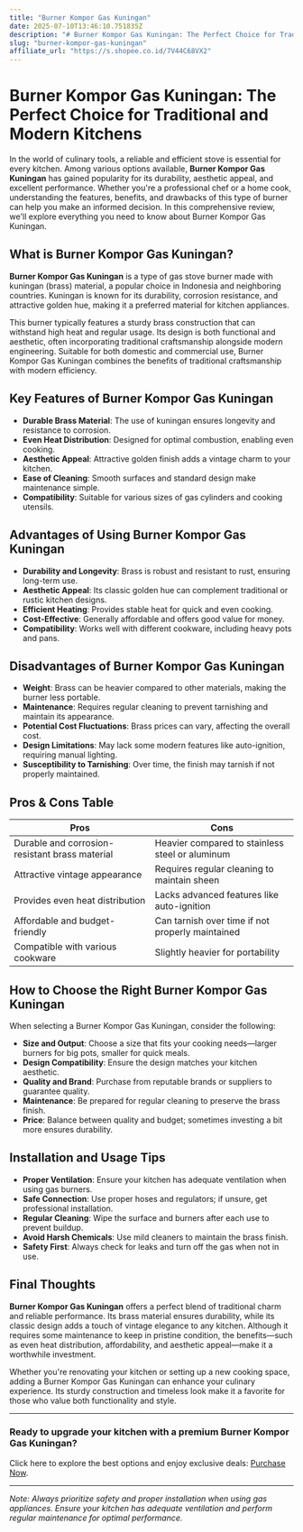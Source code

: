 ```yaml
---
title: "Burner Kompor Gas Kuningan"
date: 2025-07-10T13:46:10.751835Z
description: "# Burner Kompor Gas Kuningan: The Perfect Choice for Traditional and Modern Kitchens..."
slug: "burner-kompor-gas-kuningan"
affiliate_url: "https://s.shopee.co.id/7V44C68VX2"
---
```

# Burner Kompor Gas Kuningan: The Perfect Choice for Traditional and Modern Kitchens

In the world of culinary tools, a reliable and efficient stove is essential for every kitchen. Among various options available, **Burner Kompor Gas Kuningan** has gained popularity for its durability, aesthetic appeal, and excellent performance. Whether you're a professional chef or a home cook, understanding the features, benefits, and drawbacks of this type of burner can help you make an informed decision. In this comprehensive review, we'll explore everything you need to know about Burner Kompor Gas Kuningan.

## What is Burner Kompor Gas Kuningan?

**Burner Kompor Gas Kuningan** is a type of gas stove burner made with kuningan (brass) material, a popular choice in Indonesia and neighboring countries. Kuningan is known for its durability, corrosion resistance, and attractive golden hue, making it a preferred material for kitchen appliances.

This burner typically features a sturdy brass construction that can withstand high heat and regular usage. Its design is both functional and aesthetic, often incorporating traditional craftsmanship alongside modern engineering. Suitable for both domestic and commercial use, Burner Kompor Gas Kuningan combines the benefits of traditional craftsmanship with modern efficiency.

## Key Features of Burner Kompor Gas Kuningan

- **Durable Brass Material**: The use of kuningan ensures longevity and resistance to corrosion.
- **Even Heat Distribution**: Designed for optimal combustion, enabling even cooking.
- **Aesthetic Appeal**: Attractive golden finish adds a vintage charm to your kitchen.
- **Ease of Cleaning**: Smooth surfaces and standard design make maintenance simple.
- **Compatibility**: Suitable for various sizes of gas cylinders and cooking utensils.

## Advantages of Using Burner Kompor Gas Kuningan

- **Durability and Longevity**: Brass is robust and resistant to rust, ensuring long-term use.
- **Aesthetic Appeal**: Its classic golden hue can complement traditional or rustic kitchen designs.
- **Efficient Heating**: Provides stable heat for quick and even cooking.
- **Cost-Effective**: Generally affordable and offers good value for money.
- **Compatibility**: Works well with different cookware, including heavy pots and pans.

## Disadvantages of Burner Kompor Gas Kuningan

- **Weight**: Brass can be heavier compared to other materials, making the burner less portable.
- **Maintenance**: Requires regular cleaning to prevent tarnishing and maintain its appearance.
- **Potential Cost Fluctuations**: Brass prices can vary, affecting the overall cost.
- **Design Limitations**: May lack some modern features like auto-ignition, requiring manual lighting.
- **Susceptibility to Tarnishing**: Over time, the finish may tarnish if not properly maintained.

## Pros & Cons Table

| Pros                                              | Cons                                                  |
|---------------------------------------------------|--------------------------------------------------------|
| Durable and corrosion-resistant brass material  | Heavier compared to stainless steel or aluminum      |
| Attractive vintage appearance                     | Requires regular cleaning to maintain sheen         |
| Provides even heat distribution                   | Lacks advanced features like auto-ignition          |
| Affordable and budget-friendly                   | Can tarnish over time if not properly maintained   |
| Compatible with various cookware                  | Slightly heavier for portability                     |

## How to Choose the Right Burner Kompor Gas Kuningan

When selecting a Burner Kompor Gas Kuningan, consider the following:

- **Size and Output**: Choose a size that fits your cooking needs—larger burners for big pots, smaller for quick meals.
- **Design Compatibility**: Ensure the design matches your kitchen aesthetic.
- **Quality and Brand**: Purchase from reputable brands or suppliers to guarantee quality.
- **Maintenance**: Be prepared for regular cleaning to preserve the brass finish.
- **Price**: Balance between quality and budget; sometimes investing a bit more ensures durability.

## Installation and Usage Tips

- **Proper Ventilation**: Ensure your kitchen has adequate ventilation when using gas burners.
- **Safe Connection**: Use proper hoses and regulators; if unsure, get professional installation.
- **Regular Cleaning**: Wipe the surface and burners after each use to prevent buildup.
- **Avoid Harsh Chemicals**: Use mild cleaners to maintain the brass finish.
- **Safety First**: Always check for leaks and turn off the gas when not in use.

## Final Thoughts

**Burner Kompor Gas Kuningan** offers a perfect blend of traditional charm and reliable performance. Its brass material ensures durability, while its classic design adds a touch of vintage elegance to any kitchen. Although it requires some maintenance to keep in pristine condition, the benefits—such as even heat distribution, affordability, and aesthetic appeal—make it a worthwhile investment.

Whether you're renovating your kitchen or setting up a new cooking space, adding a Burner Kompor Gas Kuningan can enhance your culinary experience. Its sturdy construction and timeless look make it a favorite for those who value both functionality and style.

---

### Ready to upgrade your kitchen with a premium Burner Kompor Gas Kuningan?  
Click here to explore the best options and enjoy exclusive deals: [Purchase Now](https://s.shopee.co.id/7V44C68VX2).

---

*Note: Always prioritize safety and proper installation when using gas appliances. Ensure your kitchen has adequate ventilation and perform regular maintenance for optimal performance.*